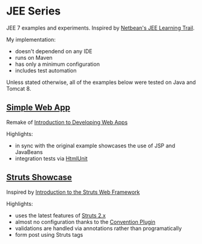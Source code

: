 # JEE Series
JEE 7 examples and experiments. Inspired by [Netbean's JEE Learning Trail](https://netbeans.org/kb/trails/java-ee.html).

My implementation:
* doesn't dependend on any IDE
* runs on Maven
* has only a minimum configuration
* includes test automation

Unless stated otherwise, all of the examples below were tested on Java and Tomcat 8.

## [Simple Web App](https://github.com/zezutom/JEE-Series/tree/master/SimpleWebJSP)
Remake of [Introduction to Developing Web Apps](https://netbeans.org/kb/docs/web/quickstart-webapps.html)

Highlights:
* in sync with the original example showcases the use of JSP and JavaBeans
* integration tests via [HtmlUnit](http://htmlunit.sourceforge.net)

## [Struts Showcase](https://github.com/zezutom/JEE-Series/tree/master/SimpleWebStruts)
Inspired by [Introduction to the Struts Web Framework](https://netbeans.org/kb/docs/web/quickstart-webapps-struts.html)

Highlights:
* uses the latest features of [Struts 2.x](http://struts.apache.org)
* almost no configuration thanks to the [Convention Plugin](https://struts.apache.org/docs/convention-plugin.html)
* validations are handled via annotations rather than programatically
* form post using Struts tags
